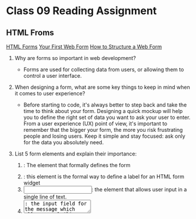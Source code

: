# Class 09 Reading Assignment

## HTML Froms

[HTML Forms](https://developer.mozilla.org/en-US/docs/Learn/Forms)
[Your First Web Form](https://developer.mozilla.org/en-US/docs/Learn/Forms/Your_first_form)
[How to Structure a Web Form](https://developer.mozilla.org/en-US/docs/Learn/Forms/How_to_structure_a_web_form)

1. Why are forms so important in web development?
   * Forms are used for collecting data from users, or allowing them to control a user interface.

2. When designing a form, what are some key things to keep in mind when it comes to user experience?
   * Before starting to code, it's always better to step back and take the time to think about your form. Designing a quick mockup will help you to define the right set of data you want to ask your user to enter. From a user experience (UX) point of view, it's important to remember that the bigger your form, the more you risk frustrating people and losing users. Keep it simple and stay focused: ask only for the data you absolutely need.

3. List 5 form elements and explain their importance:
   1. <form>: The element that formally defines the form
   2. <label>: this element is the formal way to define a label for an HTML form widget
   3. <input>: the element that allows user input in a single line of text.
   4. <textarea>: the input field for the message which allows a multiline text field.
   5. <button>: allows submission of user input/data

## Learn JavaScript

[Learn JS](https://developer.mozilla.org/en-US/docs/Learn/JavaScript)
[Introduction to Events](https://developer.mozilla.org/en-US/docs/Learn/JavaScript/Building_blocks/Events)

1. How would you describe events to a non-technical friend?
   * Events are things that happen in the system you are programming, which the system tells you about so your code can react to them. Like when you click on a webpage and an information box is displayed.

2. When using the addEventListener() method, what 2 arguments will you need to provide?
   1. the string to indicate that we want to listen to the event
   2. the function that we want to call when the event happens

3. Describe the event object. Why is the target within the event object useful?
   * it is an object that is automatically passed to the event handlers to provide extra features and information about the event.

4. What is the difference between event bubbling and event capturing?
   * Event Bubbling describes how the browser handles events targeted at nested elements. Event Capture is like bubbling but in reverse order.

## Bookmark and Review

[HTML5 Input Types](https://developer.mozilla.org/en-US/docs/Learn/Forms/HTML5_input_types)
[Event Reference and Listings](https://developer.mozilla.org/en-US/docs/Web/Events)

## Things I would Like to Know More About

All of the above. 